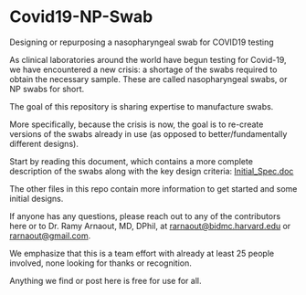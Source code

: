 # Covid19-NP-Swab
Designing or repurposing a nasopharyngeal swab for COVID19 testing

As clinical laboratories around the world have begun testing for Covid-19, we have encountered a new crisis: a shortage of the swabs required to obtain the necessary sample. These are called nasopharyngeal swabs, or NP swabs for short.

The goal of this repository is sharing expertise to manufacture swabs.

More specifically, because the crisis is now, the goal is to re-create versions of the swabs already in use (as opposed to better/fundamentally different designs).

Start by reading this document, which contains a more complete description of the swabs along with the key design criteria:
[Initial_Spec.doc](/nasopharyngeal_swab_initial_spec_031720.docx?raw=true)

The other files in this repo contain more information to get started and some initial designs.

If anyone has any questions, please reach out to any of the contributors here or to Dr. Ramy Arnaout, MD, DPhil, at rarnaout@bidmc.harvard.edu or rarnaout@gmail.com.

We emphasize that this is a team effort with already at least 25 people involved, none looking for thanks or recognition.

Anything we find or post here is free for use for all.


